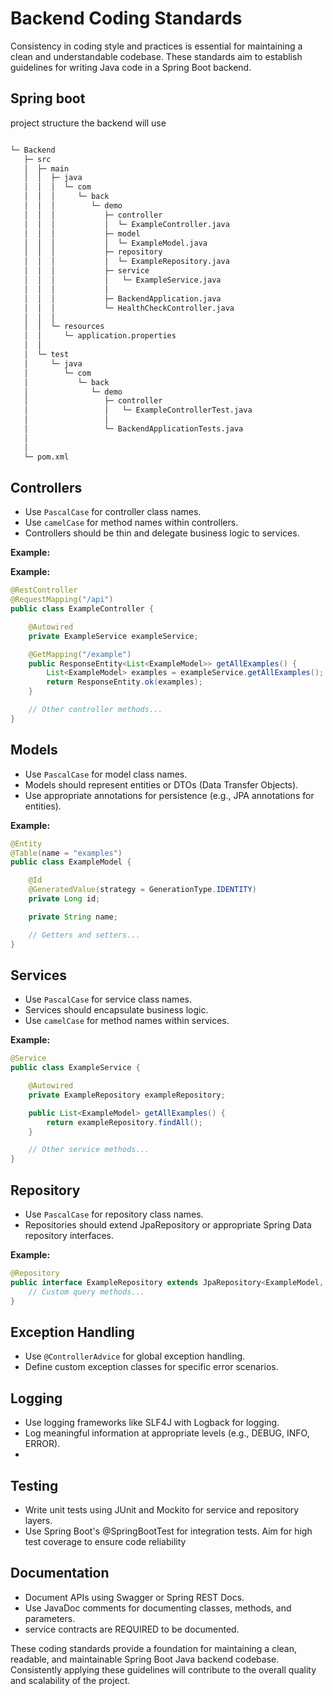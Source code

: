 # Backend Coding Standards

Consistency in coding style and practices is essential for maintaining a clean and understandable codebase. These standards aim to establish guidelines for writing Java code in a Spring Boot backend.

## Spring boot
project structure the backend will use

```bash

└─ Backend
   ├─ src
   │  ├─ main
   │  │  ├─ java
   │  │  │  └─ com
   │  │  │     └─ back
   │  │  │        └─ demo
   │  │  │           ├─ controller
   │  │  │           │  └─ ExampleController.java
   │  │  │           ├─ model
   │  │  │           │  └─ ExampleModel.java
   │  │  │           ├─ repository
   │  │  │           │  └─ ExampleRepository.java
   │  │  │           ├─ service
   │  │  │           │   └─ ExampleService.java
   │  │  │           │
   │  │  │           ├─ BackendApplication.java
   │  │  │           └─ HealthCheckController.java  
   │  │  │ 
   │  │  └─ resources
   │  │     └─ application.properties
   │  │  
   │  └─ test
   │     └─ java
   │        └─ com
   │           └─ back
   │              └─ demo
   │                 ├─ controller
   │                 │   └─ ExampleControllerTest.java
   │                 │
   │                 └─ BackendApplicationTests.java
   │
   │ 
   └─ pom.xml


```
## Controllers

- Use `PascalCase` for controller class names.
- Use `camelCase` for method names within controllers.
- Controllers should be thin and delegate business logic to services.

**Example:** 

**Example:** 

```java
@RestController
@RequestMapping("/api")
public class ExampleController {

    @Autowired
    private ExampleService exampleService;

    @GetMapping("/example")
    public ResponseEntity<List<ExampleModel>> getAllExamples() {
        List<ExampleModel> examples = exampleService.getAllExamples();
        return ResponseEntity.ok(examples);
    }

    // Other controller methods...
}
```



## Models

- Use `PascalCase` for model class names.
- Models should represent entities or DTOs (Data Transfer Objects).
- Use appropriate annotations for persistence (e.g., JPA annotations for entities).

**Example:** 
```java
@Entity
@Table(name = "examples")
public class ExampleModel {

    @Id
    @GeneratedValue(strategy = GenerationType.IDENTITY)
    private Long id;

    private String name;

    // Getters and setters...
}

```

## Services

- Use `PascalCase` for service class names.
- Services should encapsulate business logic.
- Use `camelCase` for method names within services.

**Example:** 
```java
@Service
public class ExampleService {

    @Autowired
    private ExampleRepository exampleRepository;

    public List<ExampleModel> getAllExamples() {
        return exampleRepository.findAll();
    }

    // Other service methods...
}


```

## Repository


- Use `PascalCase` for repository class names.
- Repositories should extend JpaRepository or appropriate Spring Data repository interfaces.


**Example:** 
```java
@Repository
public interface ExampleRepository extends JpaRepository<ExampleModel, Long> {
    // Custom query methods...
}

```

## Exception Handling

- Use `@ControllerAdvice` for global exception handling.
- Define custom exception classes for specific error scenarios.

## Logging

- Use logging frameworks like SLF4J with Logback for logging.
- Log meaningful information at appropriate levels (e.g., DEBUG, INFO, ERROR).
- 
## Testing

- Write unit tests using JUnit and Mockito for service and repository layers.
- Use Spring Boot's @SpringBootTest for integration tests.
Aim for high test coverage to ensure code reliability

## Documentation
- Document APIs using Swagger or Spring REST Docs.
- Use JavaDoc comments for documenting classes, methods, and parameters.
- service contracts are REQUIRED to be documented.

These coding standards provide a foundation for maintaining a clean, readable, and maintainable Spring Boot Java backend codebase. Consistently applying these guidelines will contribute to the overall quality and scalability of the project.
